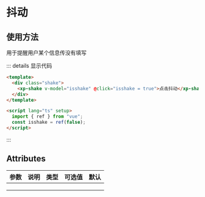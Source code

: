 # 抖动

## 使用方法

用于提醒用户某个信息传没有填写

<div class="example">
<demoVue />
</div>

::: details 显示代码

```html
<template>
  <div class="shake">
    <xp-shake v-model="isshake" @click="isshake = true">点击抖动</xp-shake>
  </div>
</template>

<script lang="ts" setup>
  import { ref } from "vue";
  const isshake = ref(false);
</script>
```

:::

<script setup lang="ts">
  import demoVue from './demo/shake/shake.vue'
</script>

## Attributes
 
| 参数          | 说明         | 类型    | 可选值     | 默认  |
| ------------- | ------------ | ------- | --------- | ----- |
|   |     |      |
|   |     |      |
|   |     |      |